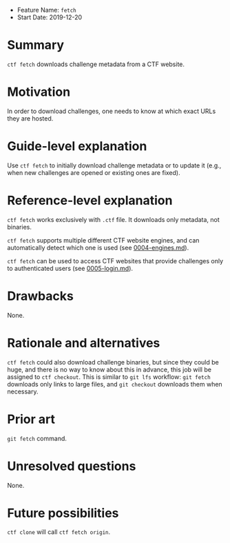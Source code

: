 - Feature Name: `fetch`
- Start Date: 2019-12-20

# Summary
[summary]: #summary

`ctf fetch` downloads challenge metadata from a CTF website.

# Motivation
[motivation]: #motivation

In order to download challenges, one needs to know at which exact URLs they are hosted.

# Guide-level explanation
[guide-level-explanation]: #guide-level-explanation

Use `ctf fetch` to initially download challenge metadata or to update it (e.g., when new challenges are opened or
existing ones are fixed).

# Reference-level explanation
[reference-level-explanation]: #reference-level-explanation

`ctf fetch` works exclusively with `.ctf` file. It downloads only metadata, not binaries.

`ctf fetch` supports multiple different CTF website engines, and can automatically detect which one is used (see
[0004-engines.md](0004-engines.md)).

`ctf fetch` can be used to access CTF websites that provide challenges only to authenticated users (see
[0005-login.md](0005-login.md)).

# Drawbacks
[drawbacks]: #drawbacks

None.

# Rationale and alternatives
[rationale-and-alternatives]: #rationale-and-alternatives

`ctf fetch` could also download challenge binaries, but since they could be huge, and there is no way to know about this
in advance, this job will be assigned to `ctf checkout`. This is similar to `git lfs` workflow: `git fetch` downloads
only links to large files, and `git checkout` downloads them when necessary.

# Prior art
[prior-art]: #prior-art

`git fetch` command.

# Unresolved questions
[unresolved-questions]: #unresolved-questions

None.

# Future possibilities
[future-possibilities]: #future-possibilities

`ctf clone` will call `ctf fetch origin`.
